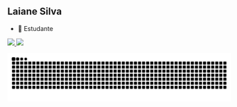 ## Laiane Silva

- 🌱 Estudante

<div>
  <a href="https://github.com/laianes">
  <img height="180em" src="https://github-readme-stats.vercel.app/api?username=laianes&show_icons=true&theme=react&include_all_commits=true&count_private=true"/>
  <img height="180em" src="https://github-readme-stats.vercel.app/api/top-langs/?username=laianes&layout=compact&langs_count=7&theme=react"/>
</div>


  ![Snake animation](https://github.com/laianes/laianes/blob/output/github-contribution-grid-snake.svg)

